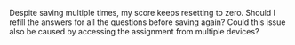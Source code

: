 Despite saving multiple times, my score keeps resetting to zero. Should I
refill the answers for all the questions before saving again? Could this issue
also be caused by accessing the assignment from multiple devices?